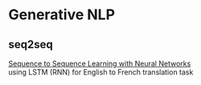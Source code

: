 # Generative NLP
## seq2seq
[Sequence to Sequence Learning with Neural Networks](https://arxiv.org/abs/1409.3215)  
using LSTM (RNN) for English to French translation task
